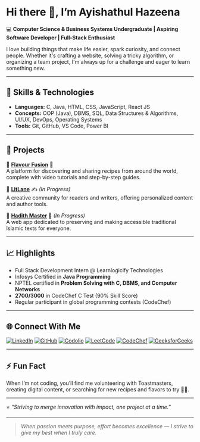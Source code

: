 # Hi there 👋, I’m Ayishathul Hazeena

💻 **Computer Science & Business Systems Undergraduate | Aspiring Software Developer | Full-Stack Enthusiast**

I love building things that make life easier, spark curiosity, and connect people. Whether it's crafting a website, solving a tricky algorithm, or organizing a team project, I'm always up for a challenge and eager to learn something new.

---

## 🚀 Skills & Technologies

* **Languages:** C, Java, HTML, CSS, JavaScript, React JS
* **Concepts:** OOP (Java), DBMS, SQL, Data Structures & Algorithms, UI/UX, DevOps, Operating Systems
* **Tools:** Git, GitHub, VS Code, Power BI

---

## 🌟 Projects

🔹 [**Flavour Fusion**](https://hazsha28.github.io/Flavour-Fusion/) 🍲  
A platform for discovering and sharing recipes from around the world, complete with video tutorials and step-by-step guides.

🔹 [**LitLane**](https://litlane.vercel.app/) ✍️ *(In Progress)*  
A creative community for readers and writers, offering personalized content and author tools.

🔹 [**Hadith Master**](https://hadith-master.vercel.app/) 📖 *(In Progress)*  
A web app dedicated to preserving and making accessible traditional Islamic texts for everyone.

---

## 📈 Highlights

* Full Stack Development Intern @ Learnlogicify Technologies
* Infosys Certified in **Java Programming**
* NPTEL certified in **Problem Solving with C, DBMS, and Computer Networks**
* **2700/3000** in CodeChef C Test (90% Skill Score)
* Regular participant in global programming contests (CodeChef)

---

## 🌐 Connect With Me

[![LinkedIn](https://img.shields.io/badge/LinkedIn-blue?logo=linkedin&style=for-the-badge)](https://www.linkedin.com/in/hazeena-shahul-hameed-b01838292)
[![GitHub](https://img.shields.io/badge/GitHub-24292F?logo=github&style=for-the-badge)](https://github.com/HazSha28)
[![Codolio](https://img.shields.io/badge/Codolio-1a1a1a?style=for-the-badge)](https://codolio.com/profile/Hazeena%20S)
[![LeetCode](https://img.shields.io/badge/LeetCode-FFA116?logo=leetcode&logoColor=black&style=for-the-badge)](https://leetcode.com/u/HAZEENA/)
[![CodeChef](https://img.shields.io/badge/CodeChef-5B4638?logo=codechef&logoColor=white&style=for-the-badge)](https://www.codechef.com/users/kit27csbs11)
[![GeeksforGeeks](https://img.shields.io/badge/GeeksforGeeks-0F9D58?logo=geeksforgeeks&logoColor=white&style=for-the-badge)](https://www.geeksforgeeks.org/user/tohazzwgh/)

---

## ⚡ Fun Fact

When I’m not coding, you’ll find me volunteering with Toastmasters, creating digital content, or searching for new recipes and flavors to try 🍴✨.

---

⭐ *“Striving to merge innovation with impact, one project at a time.”*

---

> *When passion meets purpose, effort becomes excellence — I strive to give my best when I truly care.*
